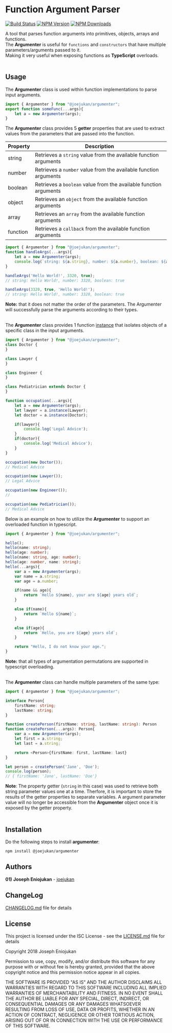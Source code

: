 # Function Argument Parser
[![Build Status](https://api.travis-ci.org/joejukan/argumenter.svg?branch=master)](http://travis-ci.org/joejukan/argumenter)
[![NPM Version](http://img.shields.io/npm/v/@joejukan/argumenter.svg?style=flat)](https://www.npmjs.org/package/@joejukan/argumenter)
[![NPM Downloads](https://img.shields.io/npm/dm/@joejukan/argumenter.svg?style=flat)](https://npmcharts.com/compare/@joejukan/argumenter?minimal=true)

A tool that parses function arguments into primitives, objects, arrays and functions.<br/>
The **Argumenter** is useful for `functions` and `constructors` that have multiple parameters/arguments passed to it.<br/>
Making it very useful when exposing functions as **TypeScript** overloads.<br/><br/>

## Usage
The **Argumenter** class is used within function implementations to parse input arguments.<br/>
```typescript
import { Argumenter } from "@joejukan/argumenter";
export function someFunc(...args){
    let a = new Argumenter(args);
}
```

The **Argumenter** class provides 5 **getter** properties that are used to extract values from the parameters that are passed into the function.<br/>

|Property          |Description                                                        |
|------------------|-------------------------------------------------------------------|
|string            |Retrieves a `string` value from the available function arguments   |
|number            |Retrieves a `number` value from the available function arguments   |
|boolean           |Retrieves a `boolean` value from the available function arguments  |
|object            |Retrieves an `object` from the available function arguments        |
|array             |Retrieves an `array` from the available function arguments         |
|function          |Retrieves a `callback` from the available function arguments       |

```typescript
import { Argumenter } from "@joejukan/argumenter";
function handleArgs(...args){
    let a = new Argumenter(args);
    console.log(`string: ${a.string}, number: ${a.number}, boolean: ${a.boolean}`);
}

handleArgs('Hello World!', 3320, true);
// string: Hello World!, number: 3320, boolean: true

handleArgs(3320, true, 'Hello World!');
// string: Hello World!, number: 3320, boolean: true
```
**Note:** that it does not matter the order of the parameters.  The Argumenter will successfully parse the arguments according to their types.<br/><br/>

The **Argumenter** class provides 1 function [instance](https://github.com/joejukan/argumenter/blob/master/src/argumenter.ts#47) that isolates objects of a specific class in the input arguments.

```typescript
import { Argumenter } from "@joejukan/argumenter";
class Doctor {
}

class Lawyer {
}

class Engineer {
}

class Pediatrician extends Doctor {
}

function occupation(...args){
    let a = new Argumenter(args);
    let lawyer = a.instance(Lawyer);
    let doctor = a.instance(Doctor);

    if(lawyer){
        console.log('Legal Advice');
    }
    if(doctor){
        console.log('Medical Advice');
    }
}

occupation(new Doctor());
// Medical Advice

occupation(new Lawyer());
// Legal Advice

occupation(new Engineer());
//

occupation(new Pediatrician());
// Medical Advice
```

Below is an example on how to utilize the **Argumenter** to support an overloaded function in typescript.
```typescript
import { Argumenter } from "@joejukan/argumenter";

hello();
hello(name: string);
hello(age: number);
hello(name: string, age: number);
hello(age: number, name: string);
hello(...args){
    var a = new Argumenter(args);
    var name = a.string;
    var age = a.number;

    if(name && age){
        return `Hello ${name}, your are ${age} years old`;
    }

    else if(name){
        return `Hello ${name}`;
    }

    else if(age){
        return `Hello, you are ${age} years old`;
    }

    return "Hello, I do not know your age.";
}
```
**Note:** that all types of argumentation permutations are supported in typescript overloading.<br/><br/>

The **Argumenter** class can handle multiple parameters of the same type:
```typescript
import { Argumenter } from "@joejukan/argumenter";

interface Person{
    firstName: string;
    lastName: string;
}

function createPerson(firstName: string, lastName: string): Person
function createPerson(...args): Person{
    var a = new Argumenter(args);
    let first = a.string;
    let last = a.string;

    return <Person>{firstName: first, lastName: last}
}

let person = createPerson('Jane', 'Doe');
console.log(person);
// { firstName: 'Jane', lastName: 'Doe'}
```
**Note**: The property getter (`string` in this case) was used to retrieve both string parameter values one at a time.
Therfore, it is important to store the results of the getter properties to separate variables.  A argument parameter value will no longer
be accessible from the **Argumenter** object once it is exposed by the getter property.<br/><br/>


## Installation
Do the following steps to install **argumenter**:
```
npm install @joejukan/argumenter
```

## Authors
**01)** **Joseph Eniojukan** - [joejukan](https://github.com/joejukan)<br/>

## ChangeLog
[CHANGELOG.md](https://github.com/joejukan/argumenter/blob/master/CHANGELOG.md) file for details

## License
This project is licensed under the ISC License - see the [LICENSE.md](https://github.com/joejukan/argumenter/blob/master/LICENSE.md) file for details

Copyright 2018 Joseph Eniojukan

Permission to use, copy, modify, and/or distribute this software for any purpose with or without fee is hereby granted, provided that the above copyright notice and this permission notice appear in all copies.

THE SOFTWARE IS PROVIDED "AS IS" AND THE AUTHOR DISCLAIMS ALL WARRANTIES WITH REGARD TO THIS SOFTWARE INCLUDING ALL IMPLIED WARRANTIES OF MERCHANTABILITY AND FITNESS. IN NO EVENT SHALL THE AUTHOR BE LIABLE FOR ANY SPECIAL, DIRECT, INDIRECT, OR CONSEQUENTIAL DAMAGES OR ANY DAMAGES WHATSOEVER RESULTING FROM LOSS OF USE, DATA OR PROFITS, WHETHER IN AN ACTION OF CONTRACT, NEGLIGENCE OR OTHER TORTIOUS ACTION, ARISING OUT OF OR IN CONNECTION WITH THE USE OR PERFORMANCE OF THIS SOFTWARE.